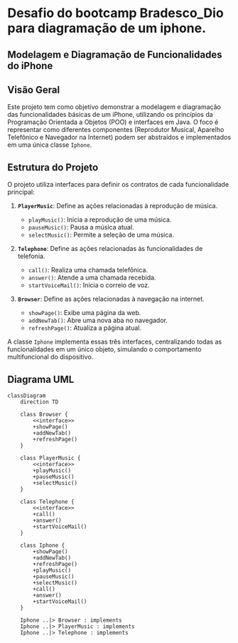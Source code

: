 # Desafio do bootcamp Bradesco_Dio para diagramação de um iphone.

## Modelagem e Diagramação de Funcionalidades do iPhone

## Visão Geral

Este projeto tem como objetivo demonstrar a modelagem e diagramação das funcionalidades básicas de um iPhone, utilizando os princípios da Programação Orientada a Objetos (POO) e interfaces em Java. O foco é representar como diferentes componentes (Reprodutor Musical, Aparelho Telefônico e Navegador na Internet) podem ser abstraídos e implementados em uma única classe `Iphone`.

## Estrutura do Projeto

O projeto utiliza interfaces para definir os contratos de cada funcionalidade principal:

1.  **`PlayerMusic`**: Define as ações relacionadas à reprodução de música.
    *   `playMusic()`: Inicia a reprodução de uma música.
    *   `pauseMusic()`: Pausa a música atual.
    *   `selectMusic()`: Permite a seleção de uma música.

2.  **`Telephone`**: Define as ações relacionadas às funcionalidades de telefonia.
    *   `call()`: Realiza uma chamada telefônica.
    *   `answer()`: Atende a uma chamada recebida.
    *   `startVoiceMail()`: Inicia o correio de voz.

3.  **`Browser`**: Define as ações relacionadas à navegação na internet.
    *   `showPage()`: Exibe uma página da web.
    *   `addNewTab()`: Abre uma nova aba no navegador.
    *   `refreshPage()`: Atualiza a página atual.

A classe `Iphone` implementa essas três interfaces, centralizando todas as funcionalidades em um único objeto, simulando o comportamento multifuncional do dispositivo.


## Diagrama UML

```mermaid
classDiagram
    direction TD

    class Browser {
        <<interface>>
        +showPage()
        +addNewTab()
        +refreshPage()
    }

    class PlayerMusic {
        <<interface>>
        +playMusic()
        +pauseMusic()
        +selectMusic()
    }

    class Telephone {
        <<interface>>
        +call()
        +answer()
        +startVoiceMail()
    }

    class Iphone {
        +showPage()
        +addNewTab()
        +refreshPage()
        +playMusic()
        +pauseMusic()
        +selectMusic()
        +call()
        +answer()
        +startVoiceMail()
    }

    Iphone ..|> Browser : implements
    Iphone ..|> PlayerMusic : implements
    Iphone ..|> Telephone : implements






